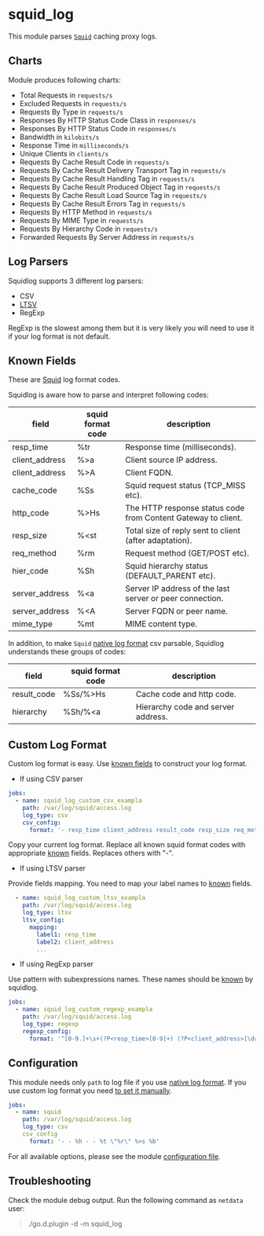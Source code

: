 # squid_log

This module parses [`Squid`](http://www.squid-cache.org/) caching proxy logs.

## Charts

Module produces following charts:

-   Total Requests in `requests/s`
-   Excluded Requests in `requests/s`
-   Requests By Type in `requests/s`
-   Responses By HTTP Status Code Class in `responses/s`
-   Responses By HTTP Status Code in `responses/s`
-   Bandwidth in `kilobits/s`
-   Response Time in `milliseconds/s`
-   Unique Clients in `clients/s`
-   Requests By Cache Result Code in `requests/s`
-   Requests By Cache Result Delivery Transport Tag in `requests/s`
-   Requests By Cache Result Handling Tag in `requests/s`
-   Requests By Cache Result Produced Object Tag in `requests/s`
-   Requests By Cache Result Load Source Tag in `requests/s`
-   Requests By Cache Result Errors Tag in `requests/s`
-   Requests By HTTP Method in `requests/s`
-   Requests By MIME Type in `requests/s`
-   Requests By Hierarchy Code in `requests/s`
-   Forwarded Requests By Server Address in `requests/s`

## Log Parsers

Squidlog supports 3 different log parsers:

-   CSV
-   [LTSV](http://ltsv.org/)
-   RegExp

RegExp is the slowest among them but it is very likely you will need to use it if your log format is not default.

## Known Fields

These are [Squid](http://www.squid-cache.org/Doc/config/logformat/) log format codes.

Squidlog is aware how to parse and interpret following codes:

| field                   | squid format code | description                                                            |
|-------------------------|-------------------|------------------------------------------------------------------------|
| resp_time               | %tr               | Response time (milliseconds).
| client_address          | %>a               | Client source IP address.
| client_address          | %>A               | Client FQDN.
| cache_code              | %Ss               | Squid request status (TCP_MISS etc).
| http_code               | %>Hs              | The HTTP response status code from Content Gateway to client.
| resp_size               | %<st              | Total size of reply sent to client (after adaptation).
| req_method              | %rm               | Request method (GET/POST etc).
| hier_code               | %Sh               | Squid hierarchy status (DEFAULT_PARENT etc).
| server_address          | %<a               | Server IP address of the last server or peer connection.
| server_address          | %<A               | Server FQDN or peer name.
| mime_type               | %mt               | MIME content type.

In addition, to make `Squid` [native log format](https://wiki.squid-cache.org/Features/LogFormat#Squid_native_access.log_format_in_detail) csv parsable,
Squidlog understands these groups of codes:

| field                   | squid format code | description                                                            |
|-------------------------|-------------------|------------------------------------------------------------------------|
| result_code             | %Ss/%>Hs          | Cache code and http code.
| hierarchy               | %Sh/%<a           | Hierarchy code and server address.


## Custom Log Format

Custom log format is easy. Use [known fields](#known-fields) to construct your log format.

-   If using CSV parser

```yaml
jobs:
  - name: squid_log_custom_csv_exampla
    path: /var/log/squid/access.log
    log_type: csv
    csv_config:
      format: '- resp_time client_address result_code resp_size req_method - - hierarchy mime_type'
```

Copy your current log format. Replace all known squid format codes with appropriate [known](#known-fields) fields. Replaces others with "-".

-   If using LTSV parser

Provide fields mapping. You need to map your label names to [known](#known-fields) fields.

```yaml
  - name: squid_log_custom_ltsv_exampla
    path: /var/log/squid/access.log
    log_type: ltsv
    ltsv_config:
      mapping:
        label1: resp_time
        label2: client_address
        ...
```

-   If using RegExp parser

Use pattern with subexpressions names. These names should be [known](#known-fields) by squidlog.

```yaml
jobs:
  - name: squid_log_custom_regexp_exampla
    path: /var/log/squid/access.log
    log_type: regexp
    regexp_config:
      format: '^[0-9.]+\s+(?P<resp_time>[0-9]+) (?P<client_address>[\da-f.:]+) (?P<cache_code>[A-Z_]+)/(?P<http_code>[0-9]+) (?P<resp_size>[0-9]+) (?P<req_method>[A-Z]+) [^ ]+ [^ ]+ (?P<hier_code>[A-Z_]+)/[\da-z.:-]+ (?P<mime_type>[A-Za-z-]+)'
```

## Configuration

This module needs only `path` to log file if you use [native log format](https://wiki.squid-cache.org/Features/LogFormat#Squid_native_access.log_format_in_detail).
If you use custom log format you need [to set it manually](#custom-log-format). 

```yaml
jobs:
  - name: squid
    path: /var/log/squid/access.log
    log_type: csv
    csv_config
      format: '- - %h - - %t \"%r\" %>s %b'
```
 
For all available options, please see the module [configuration file](https://github.com/netdata/go.d.plugin/blob/master/config/go.d/squid_log.conf).

## Troubleshooting

Check the module debug output. Run the following command as `netdata` user:

> ./go.d.plugin -d -m squid_log
